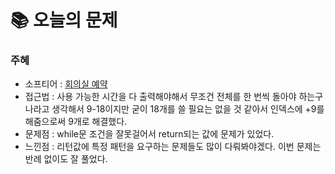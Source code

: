  # 📚 오늘의 문제

### 주혜
- 소프티어 : [회의실 예약](https://softeer.ai/practice/6266)
- 접근법 : 사용 가능한 시간을 다 출력해야해서 무조건 전체를 한 번씩 돌아야 하는구나라고 생각해서 9-18이지만 굳이 18개를 쓸 필요는 없을 것 같아서 인덱스에 +9를 해줌으로써 9개로 해결했다.
- 문제점 : while문 조건을 잘못걸어서 return되는 값에 문제가 있었다.
- 느낀점 : 리턴값에 특정 패턴을 요구하는 문제들도 많이 다뤄봐야겠다. 이번 문제는 반례 없이도 잘 풀었다.
